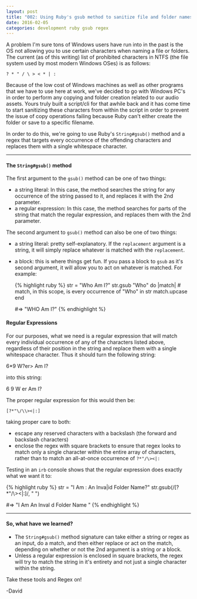 ```yaml
---
layout: post
title: "002: Using Ruby's gsub method to sanitize file and folder names for Windows"
date: 2016-02-05
categories: development ruby gsub regex
---
```


A problem I'm sure tons of Windows users have run into in the past is the OS not allowing you to use certain characters when
naming a file or folders. The current (as of this writing) list of prohibited characters in NTFS (the file system used by most 
modern Windows OSes) is as follows:

`? * " / \ > < * | :`

Because of the low cost of Windows machines as well as other programs that we have to use here at work, we've decided to go with
Windows PC's in order to perform any copying and folder creation related to our audio assets. Yours truly built a script/cli for that
awhile back and it has come time to start sanitizing these characters from within the script in order to prevent the issue of 
copy operations failing because Ruby can't either create the folder or save to a specific filename.

In order to do this, we're going to use Ruby's `String#gsub()` method and a regex that targets every occurrence of the offending characters
and replaces them with a single whitespace character.

- - -

#### The `String#gsub()` method

The first argument to the `gsub()` method can be one of two things:
* a string literal: In this case, the method searches the string for any occurrence of the string passed to it, and replaces it with the 2nd parameter.
* a regular expression: In this case, the method searches for parts of the string that match the regular expression, and replaces them with the 2nd parameter.

The second argument to `gsub()` method can also be one of two things:

* a string literal: pretty self-explanatory. If the `replacement` argument is a string, it will simply replace whatever is matched with the `replacement`.
* a block: this is where things get fun. If you pass a block to `gsub` as it's second argument, it will allow you to act on whatever is matched.
  For example:

  {% highlight ruby %}
    str = "Who Am I?" 
    str.gsub "Who" do |match|
      # match, in this scope, is every occurrence of "Who" in str
      match.upcase
    end

    #=> "WHO Am I?"
  {% endhighlight %}

#### Regular Expressions

For our purposes, what we need is a regular expression that will match every individual occurrence of any of the characters listed above, regardless
of their position in the string and replace them with a single whitespace character. Thus it should turn the following string:

6*9 W?er> Am I?

into this string:

6 9 W er  Am I?

The proper regular expression for this would then be:

`[?*"\/\\><|:]` 

taking proper care to both:

* escape any reserved characters with a backslash (the forward and backslash characters)
* enclose the regex with square brackets to ensure that regex looks to match only a single character within the entire array of characters, rather than
  to match an all-at-once occurrence of `?*"/\><|:`

Testing in an `irb` console shows that the regular expression does exactly what we want it to:

{% highlight ruby %}
  str = "I Am : An Inva|id Folder Name?"
  str.gsub(/[?*"\/\\><|:]/, " ")

  #=> "I Am   An Inval d Folder Name "
{% endhighlight %}

- - -

#### So, what have we learned?

* The `String#gsub()` method signature can take either a string or regex as an input, do a match, and then either replace or act on the match, depending
  on whether or not the 2nd argument is a string or a block.
* Unless a regular expression is enclosed in square brackets, the regex will try to match the string in it's entirety and not just a single character within
  the string.

Take these tools and Regex on!

-David
